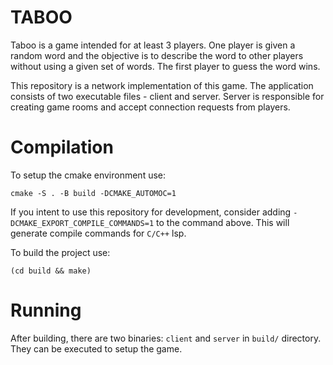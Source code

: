 # TABOO

Taboo is a game intended for at least 3 players.
One player is given a random word and the objective is to describe the word to other players without using a given set of words.
The first player to guess the word wins.

This repository is a network implementation of this game.
The application consists of two executable files - client and server.
Server is responsible for creating game rooms and accept connection requests from players.

# Compilation

To setup the cmake environment use:
```
cmake -S . -B build -DCMAKE_AUTOMOC=1
```

If you intent to use this repository for development, consider adding `-DCMAKE_EXPORT_COMPILE_COMMANDS=1` to the command above.
This will generate compile commands for `C/C++` lsp.

To build the project use:
```
(cd build && make)
```

# Running

After building, there are two binaries: `client` and `server` in `build/` directory.
They can be executed to setup the game.
